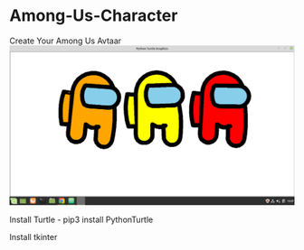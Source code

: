 # Among-Us-Character
Create Your Among Us Avtaar
![alt tag](https://github.com/Suryansh8181/Among-Us-Character/blob/main/Among_us.png)

Install Turtle - pip3 install PythonTurtle

Install tkinter
